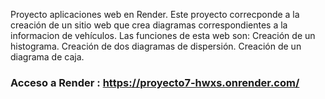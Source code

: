 Proyecto aplicaciones web en Render. 
Este proyecto correcponde a la creación de un sitio web que crea diagramas correspondientes a la informacion de vehículos. Las funciones de esta web son: 
Creación de un histograma. 
Creación de dos diagramas de dispersión. 
Creación de un diagrama de caja.

### Acceso a Render : https://proyecto7-hwxs.onrender.com/
